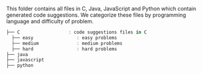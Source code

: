 This folder contains all files in C, Java, JavaScript and Python which contain generated code suggestions. We categorize these files by programming language and difficulty of problem.

```powershell
├── C                  : code suggestions files in C
  ├── easy                : easy problems
  ├── medium              : medium problems
  ├── hard                : hard problems
├── java                               
├── javascript           
├── python                 
```

